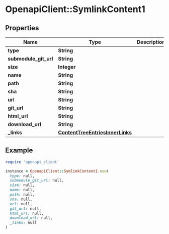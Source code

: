 # OpenapiClient::SymlinkContent1

## Properties

| Name | Type | Description | Notes |
| ---- | ---- | ----------- | ----- |
| **type** | **String** |  |  |
| **submodule_git_url** | **String** |  |  |
| **size** | **Integer** |  |  |
| **name** | **String** |  |  |
| **path** | **String** |  |  |
| **sha** | **String** |  |  |
| **url** | **String** |  |  |
| **git_url** | **String** |  |  |
| **html_url** | **String** |  |  |
| **download_url** | **String** |  |  |
| **_links** | [**ContentTreeEntriesInnerLinks**](ContentTreeEntriesInnerLinks.md) |  |  |

## Example

```ruby
require 'openapi_client'

instance = OpenapiClient::SymlinkContent1.new(
  type: null,
  submodule_git_url: null,
  size: null,
  name: null,
  path: null,
  sha: null,
  url: null,
  git_url: null,
  html_url: null,
  download_url: null,
  _links: null
)
```

